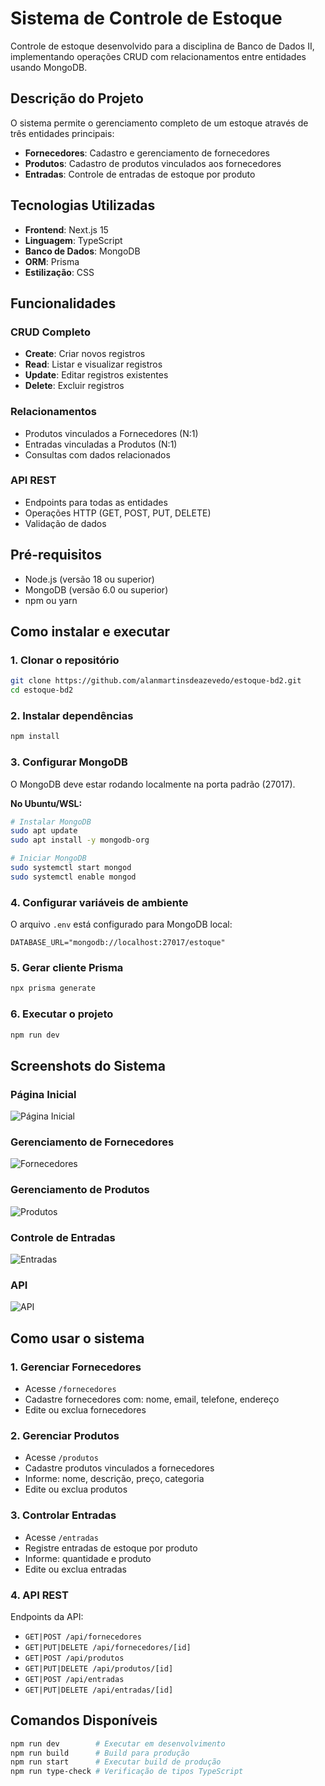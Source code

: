# Sistema de Controle de Estoque

Controle de estoque desenvolvido para a disciplina de Banco de Dados II, implementando operações CRUD com relacionamentos entre entidades usando MongoDB.

## Descrição do Projeto

O sistema permite o gerenciamento completo de um estoque através de três entidades principais:
- **Fornecedores**: Cadastro e gerenciamento de fornecedores
- **Produtos**: Cadastro de produtos vinculados aos fornecedores  
- **Entradas**: Controle de entradas de estoque por produto

## Tecnologias Utilizadas

- **Frontend**: Next.js 15
- **Linguagem**: TypeScript
- **Banco de Dados**: MongoDB
- **ORM**: Prisma
- **Estilização**: CSS

## Funcionalidades

### CRUD Completo
- **Create**: Criar novos registros
- **Read**: Listar e visualizar registros
- **Update**: Editar registros existentes
- **Delete**: Excluir registros

### Relacionamentos
- Produtos vinculados a Fornecedores (N:1)
- Entradas vinculadas a Produtos (N:1)
- Consultas com dados relacionados

### API REST
- Endpoints para todas as entidades
- Operações HTTP (GET, POST, PUT, DELETE)
- Validação de dados

## Pré-requisitos

- Node.js (versão 18 ou superior)
- MongoDB (versão 6.0 ou superior)
- npm ou yarn

## Como instalar e executar

### 1. Clonar o repositório
```bash
git clone https://github.com/alanmartinsdeazevedo/estoque-bd2.git
cd estoque-bd2
```

### 2. Instalar dependências
```bash
npm install
```

### 3. Configurar MongoDB
O MongoDB deve estar rodando localmente na porta padrão (27017).

**No Ubuntu/WSL:**
```bash
# Instalar MongoDB
sudo apt update
sudo apt install -y mongodb-org

# Iniciar MongoDB
sudo systemctl start mongod
sudo systemctl enable mongod
```

### 4. Configurar variáveis de ambiente
O arquivo `.env` está configurado para MongoDB local:
```env
DATABASE_URL="mongodb://localhost:27017/estoque"
```

### 5. Gerar cliente Prisma
```bash
npx prisma generate
```

### 6. Executar o projeto
```bash
npm run dev
```

## Screenshots do Sistema

### Página Inicial
![Página Inicial](assets/screenshot/Screenshot_3.png)

### Gerenciamento de Fornecedores
![Fornecedores](assets/screenshot/Screenshot_2.png)

### Gerenciamento de Produtos
![Produtos](assets/screenshot/Screenshot_4.png)

### Controle de Entradas
![Entradas](assets/screenshot/Screenshot_7.png)

### API
![API](assets/screenshot/Screenshot_5.png)

## Como usar o sistema

### 1. Gerenciar Fornecedores
- Acesse `/fornecedores`
- Cadastre fornecedores com: nome, email, telefone, endereço
- Edite ou exclua fornecedores

### 2. Gerenciar Produtos  
- Acesse `/produtos`
- Cadastre produtos vinculados a fornecedores
- Informe: nome, descrição, preço, categoria
- Edite ou exclua produtos

### 3. Controlar Entradas
- Acesse `/entradas`
- Registre entradas de estoque por produto
- Informe: quantidade e produto
- Edite ou exclua entradas

### 4. API REST
Endpoints da API:
- `GET|POST /api/fornecedores`
- `GET|PUT|DELETE /api/fornecedores/[id]`
- `GET|POST /api/produtos`  
- `GET|PUT|DELETE /api/produtos/[id]`
- `GET|POST /api/entradas`
- `GET|PUT|DELETE /api/entradas/[id]`

## Comandos Disponíveis

```bash
npm run dev        # Executar em desenvolvimento
npm run build      # Build para produção
npm run start      # Executar build de produção
npm run type-check # Verificação de tipos TypeScript
```